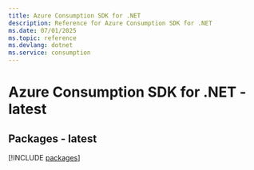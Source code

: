 ```yaml
---
title: Azure Consumption SDK for .NET
description: Reference for Azure Consumption SDK for .NET
ms.date: 07/01/2025
ms.topic: reference
ms.devlang: dotnet
ms.service: consumption
---
```

# Azure Consumption SDK for .NET - latest
## Packages - latest
[!INCLUDE [packages](consumption-index.md)]